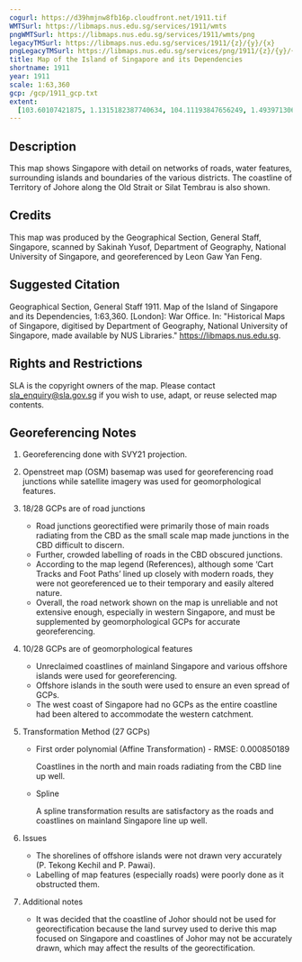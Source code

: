```yaml
---
cogurl: https://d39hmjnw8fb16p.cloudfront.net/1911.tif
WMTSurl: https://libmaps.nus.edu.sg/services/1911/wmts
pngWMTSurl: https://libmaps.nus.edu.sg/services/1911/wmts/png
legacyTMSurl: https://libmaps.nus.edu.sg/services/1911/{z}/{y}/{x}
pngLegacyTMSurl: https://libmaps.nus.edu.sg/services/png/1911/{z}/{y}/{x}
title: Map of the Island of Singapore and its Dependencies
shortname: 1911
year: 1911
scale: 1:63,360
gcp: /gcp/1911_gcp.txt
extent:
  [103.60107421875, 1.1315182387740634, 104.11193847656249, 1.4939713066293194]
---
```


## Description

This map shows Singapore with detail on networks of roads, water features, surrounding islands and boundaries of the various districts. The coastline of Territory of Johore along the Old Strait or Silat Tembrau is also shown.

## Credits

This map was produced by the Geographical Section, General Staff, Singapore, scanned by Sakinah Yusof, Department of Geography, National University of Singapore, and georeferenced by Leon Gaw Yan Feng.

## Suggested Citation

Geographical Section, General Staff 1911. Map of the Island of Singapore and its Dependencies, 1:63,360. [London]: War Office. In: "Historical Maps of Singapore, digitised by Department of Geography, National University of Singapore, made available by NUS Libraries." https://libmaps.nus.edu.sg.

## Rights and Restrictions

SLA is the copyright owners of the map. Please contact sla_enquiry@sla.gov.sg if you wish to use, adapt, or reuse selected map contents.

## Georeferencing Notes

1. Georeferencing done with SVY21 projection.

2. Openstreet map (OSM) basemap was used for georeferencing road junctions while satellite imagery was used for geomorphological features.

3. 18/28 GCPs are of road junctions

   - Road junctions georectified were primarily those of main roads radiating from the CBD as the small scale map made junctions in the CBD difficult to discern.
   - Further, crowded labelling of roads in the CBD obscured junctions.
   - According to the map legend (References), although some ‘Cart Tracks and Foot Paths’ lined up closely with modern roads, they were not georeferenced ue to their temporary and easily altered nature.
   - Overall, the road network shown on the map is unreliable and not extensive enough, especially in western Singapore, and must be supplemented by geomorphological GCPs for accurate georeferencing.

4. 10/28 GCPs are of geomorphological features

   - Unreclaimed coastlines of mainland Singapore and various offshore islands were used for georeferencing.
   - Offshore islands in the south were used to ensure an even spread of GCPs.
   - The west coast of Singapore had no GCPs as the entire coastline had been altered to accommodate the western catchment.

5. Transformation Method (27 GCPs)

   - First order polynomial (Affine Transformation) - RMSE: 0.000850189

     Coastlines in the north and main roads radiating from the CBD line up well.

   - Spline

     A spline transformation results are satisfactory as the roads and coastlines on mainland Singapore line up well.

6. Issues

   - The shorelines of offshore islands were not drawn very accurately (P. Tekong Kechil and P. Pawai).
   - Labelling of map features (especially roads) were poorly done as it obstructed them.

7. Additional notes

   - It was decided that the coastline of Johor should not be used for georectification because the land survey used to derive this map focused on Singapore and coastlines of Johor may not be accurately drawn, which may affect the results of the georectification.
